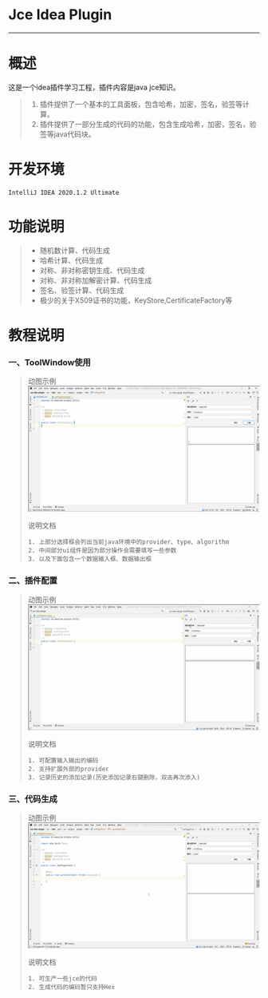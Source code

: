 # Jce Idea Plugin #

----------

# 概述 #

这是一个idea插件学习工程，插件内容是java jce知识。

> 1. 插件提供了一个基本的工具面板，包含哈希，加密，签名，验签等计算。
> 2. 插件提供了一部分生成的代码的功能，包含生成哈希，加密，签名，验签等java代码块。

# 开发环境 #

`IntelliJ IDEA 2020.1.2 Ultimate`

# 功能说明 #

> - 随机数计算、代码生成
> - 哈希计算、代码生成
> - 对称、非对称密钥生成、代码生成
> - 对称、非对称加解密计算、代码生成
> - 签名、验签计算、代码生成
> - 极少的关于X509证书的功能，KeyStore,CertificateFactory等

# 教程说明 #

### 一、ToolWindow使用 ###

> 动图示例
> ![示例图片](教程图片/hash-demo.gif)
>
> 说明文档
> ```
> 1. 上部分选择框会列出当前java环境中的provider、type、algorithm
> 2. 中间部分ui组件是因为部分操作会需要填写一些参数
> 3. 以及下面包含一个数据输入框、数据输出框
> ```

### 二、插件配置 ###

> 动图示例
> ![示例图片](教程图片/config-demo.gif)
>
> 说明文档
> ```
> 1. 可配置输入输出的编码
> 2. 支持扩展外部的provider
> 3. 记录历史的添加记录(历史添加记录右键删除，双击再次添入)
> ```

### 三、代码生成 ###

> 动图示例
> ![示例图片](教程图片/gen-code-demo.gif)
>
> 说明文档
> ```
> 1. 可生产一些jce的代码
> 2. 生成代码的编码暂只支持Hex
> ```